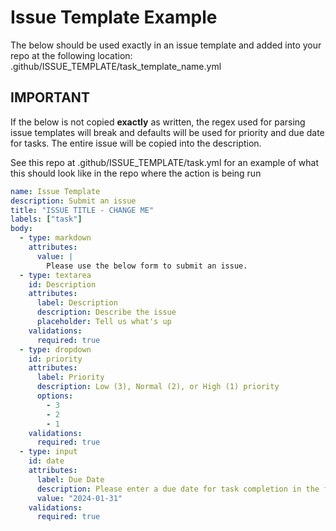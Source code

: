 # Issue Template Example

The below should be used exactly in an issue template and added into your repo at the following location:  .github/ISSUE_TEMPLATE/task_template_name.yml

## **IMPORTANT** 

If the below is not copied **exactly** as written, the regex used for parsing issue templates will break and defaults will be used for priority and due date for tasks. The entire issue will be copied into the description.

See this repo at .github/ISSUE_TEMPLATE/task.yml for an example of what this should look like in the repo where the action is being run

```yaml
name: Issue Template
description: Submit an issue
title: "ISSUE TITLE - CHANGE ME"
labels: ["task"]
body:
  - type: markdown
    attributes:
      value: |
        Please use the below form to submit an issue.
  - type: textarea
    id: Description
    attributes:
      label: Description
      description: Describe the issue
      placeholder: Tell us what's up
    validations:
      required: true
  - type: dropdown
    id: priority
    attributes:
      label: Priority
      description: Low (3), Normal (2), or High (1) priority
      options:
        - 3
        - 2
        - 1
    validations:
      required: true
  - type: input
    id: date
    attributes:
      label: Due Date
      description: Please enter a due date for task completion in the form YYYY-MM-DD
      value: "2024-01-31"
    validations:
      required: true
```
